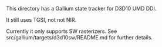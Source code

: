This directory has a Gallium state tracker for D3D10 UMD DDI.

It still uses TGSI, not not NIR.

Currently it only supports SW rasterizers.  See
src/gallium/targets/d3d10sw/README.md for further details.
